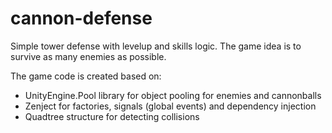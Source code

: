 # cannon-defense

Simple tower defense with levelup and skills logic. The game idea is to survive as many enemies as possible.

The game code is created based on:
- UnityEngine.Pool library for object pooling for enemies and cannonballs
- Zenject for factories, signals (global events) and dependency injection
- Quadtree structure for detecting collisions
